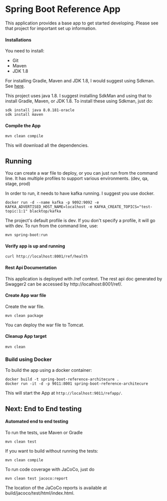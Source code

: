 # Spring Boot Reference App

This application provides a base app to get started developing. 
Please see that project for important set up information.

#### Installations
You need to install:
 - Git
 - Maven
 - JDK 1.8

For installing Gradle, Maven and JDK 1.8, I would suggest using Sdkman. See [here](https://sdkman.io/).

This project uses java 1.8. I suggest installing SdkMan and using that to install Gradle, Maven, or JDK 1.8.
To install these using Sdkman, just do:
```
sdk install java 8.0.181-oracle
sdk install maven
```

#### Compile the App
```
mvn clean compile
```
This will download all the dependencies.

## Running

You can create a war file to deploy, or you can just run from the command line.
It has multiple profiles to support various environments. (dev, qa, stage, prod) 

In order to run, it needs to have kafka running. I suggest you use docker.
```
docker run -d --name kafka -p 9092:9092 -e KAFKA_ADVERTISED_HOST_NAME=localhost -e KAFKA_CREATE_TOPICS="test-topic:1:1" blacktop/kafka
```

The project's default profile is dev. If you don't specify a profile, it will go with dev.
To run from the command line, use:
```
mvn spring-boot:run
```
#### Verify app is up and running
```
curl http://localhost:8001/ref/health
```

#### Rest Api Documentation
This application is deployed with /ref context.
The rest api doc generated by Swagger2 can be accessed by http://localhost:8001/ref/.
 

#### Create App war file
Create the war file.
```
mvn clean package
```
You can deploy the war file to Tomcat.


#### Cleanup App target
```
mvn clean
```


### Build using Docker
To build the app using a docker container:

```
docker build -t spring-boot-reference-architecure .
docker run -it -d -p 9011:8001 spring-boot-reference-architecure
```
This will start the App at `http://localhost:9011/refapp/`.


## Next: End to End testing

#### Automated end to end testing

To run the tests, use Maven or Gradle
```
mvn clean test
```

If you want to build without running the tests:
```
mvn clean compile
```

To run code coverage with JaCoCo, just do
```
mvn clean test jacoco:report
``` 
The location of the JaCoCo reports is available at build/jacoco/test/html/index.html.

